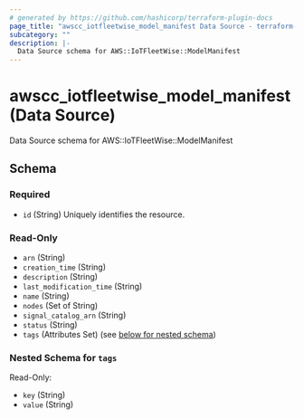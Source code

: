 ```yaml
---
# generated by https://github.com/hashicorp/terraform-plugin-docs
page_title: "awscc_iotfleetwise_model_manifest Data Source - terraform-provider-awscc"
subcategory: ""
description: |-
  Data Source schema for AWS::IoTFleetWise::ModelManifest
---
```


# awscc_iotfleetwise_model_manifest (Data Source)

Data Source schema for AWS::IoTFleetWise::ModelManifest



<!-- schema generated by tfplugindocs -->
## Schema

### Required

- `id` (String) Uniquely identifies the resource.

### Read-Only

- `arn` (String)
- `creation_time` (String)
- `description` (String)
- `last_modification_time` (String)
- `name` (String)
- `nodes` (Set of String)
- `signal_catalog_arn` (String)
- `status` (String)
- `tags` (Attributes Set) (see [below for nested schema](#nestedatt--tags))

<a id="nestedatt--tags"></a>
### Nested Schema for `tags`

Read-Only:

- `key` (String)
- `value` (String)


